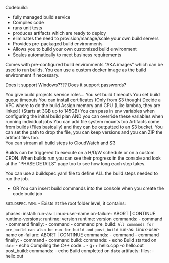 Codebuild:
- fully managed build service
- Compiles code
- runs unit tests
- produces artifacts which are ready to deploy
- eliminates the need to provision/manage/scale your own build servers
- Provides pre-packaged build environments
- Allows you to build your own customized build environment
- Scales automatically to meet business requirements

Comes with pre-configured build environments "AKA images" which can be used to run builds. You can use a custom docker image as the build environment if necessary.

Does it support Windows????
Does it support passwords?

You give build projects service roles...
You set build timeouts
You set build queue timeouts
You can install certificates (Only from S3 though)
Decide a VPC where to do the build
Assign memory and CPU (Like lambda, they are linked ) (Starts at 3GB up to 145GB)
You can pass in env variables when configuring the initial build plan AND you can override these variables when running individual jobs
You can add file system mounts too
Artifacts come from builds (Files basically) and they can be outputted to an S3 bucket. You can set the path to drop the file, you can keep versions and you can ZIP the artifact files too.  
You can stream all build steps to CloudWatch and S3

Builds can be triggered to execute on a H/D/W schedule or on a custom CRON.
When builds run you can see their progress in the console and look at the "PHASE DETAILS" page too to see how long each step takes.

You can use a buildspec.yaml file to define ALL the build steps needed to run the job.
- OR
You can insert build commands into the console when you create the code build job



```BUILDSPEC.YAML``` - Exists at the root folder level, it contains:

phases:
  install:
    run-as: Linux-user-name
    on-failure: ABORT | CONTINUE
    runtime-versions:
      runtime: version
      runtime: version
    commands:
      - command
      - command
    finally:
      - command
      - command
  pre_build: ```All commands for pre_build can also be run for build and post_build``` 
      run-as: Linux-user-name
    on-failure: ABORT | CONTINUE
    commands:
      - command
      - command
    finally:
      - command
      - command
  build:
    commands:
      - echo Build started on `date`
      - echo Compiling the C++ code...
      - g++ hello.cpp -o hello.out
  post_build:
      commands:
      - echo Build completed on `date`
artifacts:
  files:
    - hello.out



